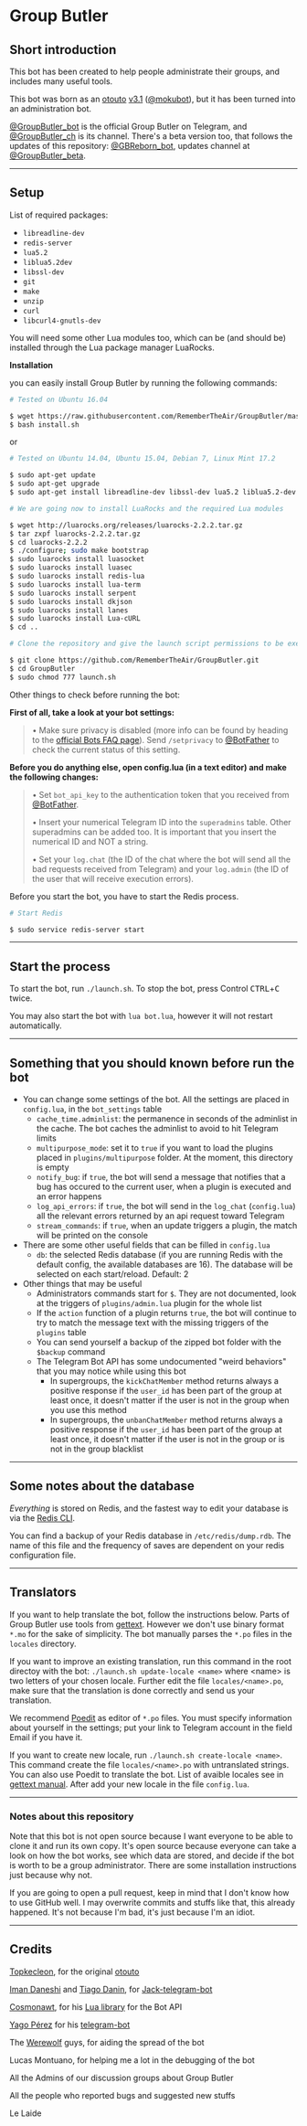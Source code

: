 # Group Butler

## Short introduction

This bot has been created to help people administrate their groups, and includes many useful tools.

This bot was born as an [otouto](otou.to) [v3.1](https://github.com/topkecleon/otouto/tree/26c1299374af130bbf8457af904cb4ea450caa51) ([@mokubot](https://telegram.me/mokubot)), but it has been turned into an administration bot.

[@GroupButler_bot](https://telegram.me/GroupButler_Bot) is the official Group Butler on Telegram, and [@GroupButler_ch](https://telegram.me/groupbutler_ch) is its channel.
There's a beta version too, that follows the updates of this repository: [@GBReborn_bot](https://telegram.me/GBReborn_bot), updates channel at [@GroupButler_beta](https://telegram.me/GroupButler_beta).

* * *

## Setup
List of required packages:
- `libreadline-dev`
- `redis-server`
- `lua5.2`
- `liblua5.2dev`
- `libssl-dev`
- `git`
- `make`
- `unzip`
- `curl`
- `libcurl4-gnutls-dev`

You will need some other Lua modules too, which can be (and should be) installed through the Lua package manager LuaRocks.

**Installation**

you can easily install Group Butler by running the following commands:

```bash
# Tested on Ubuntu 16.04

$ wget https://raw.githubusercontent.com/RememberTheAir/GroupButler/master/install.sh
$ bash install.sh
```

or


```bash
# Tested on Ubuntu 14.04, Ubuntu 15.04, Debian 7, Linux Mint 17.2

$ sudo apt-get update
$ sudo apt-get upgrade
$ sudo apt-get install libreadline-dev libssl-dev lua5.2 liblua5.2-dev git make unzip redis-server curl libcurl4-gnutls-dev

# We are going now to install LuaRocks and the required Lua modules

$ wget http://luarocks.org/releases/luarocks-2.2.2.tar.gz
$ tar zxpf luarocks-2.2.2.tar.gz
$ cd luarocks-2.2.2
$ ./configure; sudo make bootstrap
$ sudo luarocks install luasocket
$ sudo luarocks install luasec
$ sudo luarocks install redis-lua
$ sudo luarocks install lua-term
$ sudo luarocks install serpent
$ sudo luarocks install dkjson
$ sudo luarocks install lanes
$ sudo luarocks install Lua-cURL
$ cd ..

# Clone the repository and give the launch script permissions to be executed

$ git clone https://github.com/RememberTheAir/GroupButler.git
$ cd GroupButler
$ sudo chmod 777 launch.sh
```

Other things to check before running the bot:

**First of all, take a look at your bot settings:**

> • Make sure privacy is disabled (more info can be found by heading to the [official Bots FAQ page](https://core.telegram.org/bots/faq#what-messages-will-my-bot-get)). Send `/setprivacy` to [@BotFather](http://telegram.me/BotFather) to check the current status of this setting.

**Before you do anything else, open config.lua (in a text editor) and make the following changes:**

> • Set `bot_api_key` to the authentication token that you received from [@BotFather](http://telegram.me/BotFather).
>
> • Insert your numerical Telegram ID into the `superadmins` table. Other superadmins can be added too. It is important that you insert the numerical ID and NOT a string.
>
> • Set your `log.chat` (the ID of the chat where the bot will send all the bad requests received from Telegram) and your `log.admin` (the ID of the user that will receive execution errors).

Before you start the bot, you have to start the Redis process.
```bash
# Start Redis

$ sudo service redis-server start
```

* * *

## Start the process

To start the bot, run `./launch.sh`. To stop the bot, press Control <kbd>CTRL</kbd>+<kbd>C</kbd> twice.

You may also start the bot with `lua bot.lua`, however it will not restart automatically.

* * *
## Something that you should known before run the bot

  * You can change some settings of the bot. All the settings are placed in `config.lua`, in the `bot_settings` table
    * `cache_time.adminlist`: the permanence in seconds of the adminlist in the cache. The bot caches the adminlist to avoid to hit Telegram limits
    * `multipurpose_mode`: set it to `true` if you want to load the plugins placed in `plugins/multipurpose` folder. At the moment, this directory is empty
    * `notify_bug`: if `true`, the bot will send a message that notifies that a bug has occured to the current user, when a plugin is executed and an error happens
    * `log_api_errors`: if `true`, the bot will send in the `log_chat` (`config.lua`) all the relevant errors returned by an api request toward Telegram
    * `stream_commands`: if `true`, when an update triggers a plugin, the match will be printed on the console
  * There are some other useful fields that can be filled in `config.lua`
    * `db`: the selected Redis database (if you are running Redis with the default config, the available databases are 16). The database will be selected on each start/reload. Default: 2
  * Other things that may be useful
    * Administrators commands start for `$`. They are not documented, look at the triggers of `plugins/admin.lua` plugin for the whole list
    * If the `action` function of a plugin returns `true`, the bot will continue to try to match the message text with the missing triggers of the `plugins` table
    * You can send yourself a backup of the zipped bot folder with the `$backup` command
    * The Telegram Bot API has some undocumented "weird behaviors" that you may notice while using this bot
       * In supergroups, the `kickChatMember` method returns always a positive response if the `user_id` has been part of the group at least once, it doesn't matter if the user is not in the group when you use this method
       * In supergroups, the `unbanChatMember` method returns always a positive response if the `user_id` has been part of the group at least once, it doesn't matter if the user is not in the group or is not in the group blacklist

* * *
## Some notes about the database

*Everything* is stored on Redis, and the fastest way to edit your database is via the [Redis CLI](http://redis.io/topics/rediscli).

You can find a backup of your Redis database in `/etc/redis/dump.rdb`. The name of this file and the frequency of saves are dependent on your redis configuration file.

* * *

## Translators
If you want to help translate the bot, follow the instructions below. Parts of Group Butler use tools from [gettext](https://www.gnu.org/software/gettext/). However we don't use binary format `*.mo` for the sake of simplicity. The bot manually parses the `*.po` files in the `locales` directory.

If you want to improve an existing translation, run this command in the root
directoy with the bot: `./launch.sh update-locale <name>` where &lt;name&gt;
is two letters of your chosen locale. Further edit the file
`locales/<name>.po`, make sure that the translation is done correctly and send
us your translation.

We recommend [Poedit](https://poedit.net/) as editor of `*.po` files. You must
specify information about yourself in the settings; put your link to Telegram
account in the field Email if you have it.

If you want to create new locale, run `./launch.sh create-locale <name>`. This
command create the file `locales/<name>.po` with untranslated strings. You can
also use Poedit to translate the bot. List of avaible locales see in [gettext
manual](https://www.gnu.org/software/gettext/manual/gettext.html#Language-Codes).
After add your new locale in the file `config.lua`.

* * *

### Notes about this repository

Note that this bot is not open source because I want everyone to be able to clone it and run its own copy. It's open source because everyone can take a look on how the bot works, see which data are stored, and decide if the bot is worth to be a group administrator. There are some installation instructions just because why not.

If you are going to open a pull request, keep in mind that I don't know how to use GitHub well. I may overwrite commits and stuffs like that, this already happened. It's not because I'm bad, it's just because I'm an idiot.

* * *

## Credits

[Topkecleon](https://github.com/topkecleon), for the original [otouto](https://github.com/topkecleon/otouto)

[Iman Daneshi](https://github.com/imandaneshi) and [Tiago Danin](https://github.com/TiagoDanin), for [Jack-telegram-bot](https://github.com/Imandaneshi/jack-telegram-bot)

[Cosmonawt](https://github.com/cosmonawt), for his [Lua library](https://github.com/cosmonawt/lua-telegram-bot) for the Bot API

[Yago Pérez](https://github.com/yagop) for his [telegram-bot](https://github.com/yagop/telegram-bot)

The [Werewolf](https://github.com/parabola949/Werewolf) guys, for aiding the spread of the bot

Lucas Montuano, for helping me a lot in the debugging of the bot

All the Admins of our discussion groups about Group Butler

All the people who reported bugs and suggested new stuffs

Le Laide
